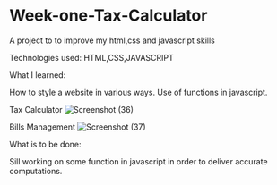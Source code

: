 # Week-one-Tax-Calculator
A project to to improve my html,css and javascript skills


Technologies used:
HTML,CSS,JAVASCRIPT




What I learned:

How to style a website in various ways.
Use of functions in javascript.


Tax Calculator
![Screenshot (36)](https://user-images.githubusercontent.com/90177693/192886436-8f78e4be-02a7-4221-bca0-1d0688df42e7.png)


Bills Management
![Screenshot (37)](https://user-images.githubusercontent.com/90177693/192886456-733c76b9-65b4-46e9-bf93-863581b1d914.png)






What is to be done:



Sill working on some function in javascript in order to deliver accurate computations.
